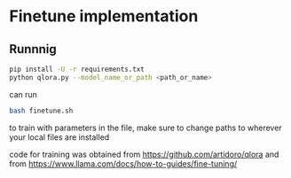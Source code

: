 # Finetune implementation

## Runnnig

```bash
pip install -U -r requirements.txt
python qlora.py --model_name_or_path <path_or_name>
```
can run 
```bash
bash finetune.sh
```
to train with parameters in the file, make sure to change paths to wherever your local files are installed

code for training was obtained from https://github.com/artidoro/qlora
and from https://www.llama.com/docs/how-to-guides/fine-tuning/
